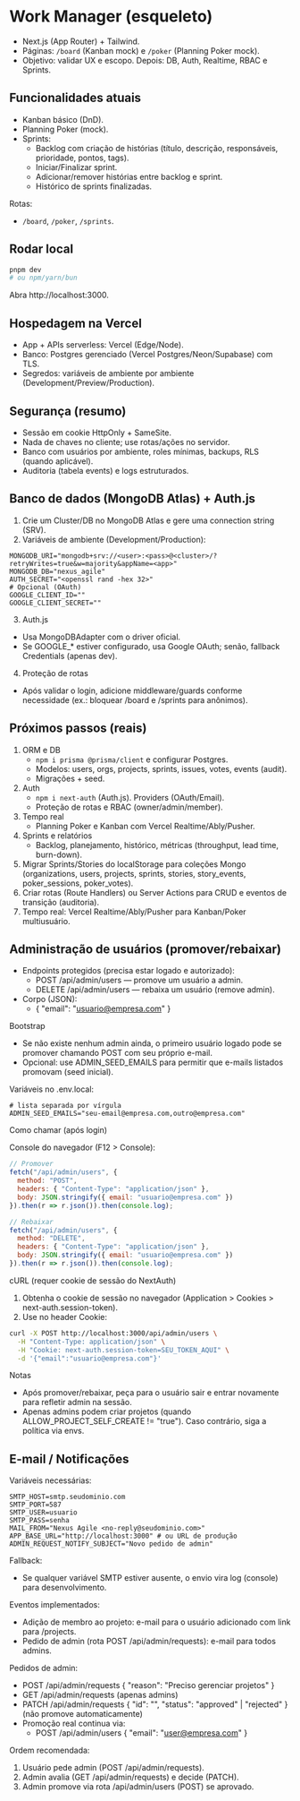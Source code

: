 # Work Manager (esqueleto)

- Next.js (App Router) + Tailwind.
- Páginas: `/board` (Kanban mock) e `/poker` (Planning Poker mock).
- Objetivo: validar UX e escopo. Depois: DB, Auth, Realtime, RBAC e Sprints.

## Funcionalidades atuais

- Kanban básico (DnD).
- Planning Poker (mock).
- Sprints:
  - Backlog com criação de histórias (título, descrição, responsáveis, prioridade, pontos, tags).
  - Iniciar/Finalizar sprint.
  - Adicionar/remover histórias entre backlog e sprint.
  - Histórico de sprints finalizadas.

Rotas:

- `/board`, `/poker`, `/sprints`.

## Rodar local

```bash
pnpm dev
# ou npm/yarn/bun
```

Abra http://localhost:3000.

## Hospedagem na Vercel

- App + APIs serverless: Vercel (Edge/Node).
- Banco: Postgres gerenciado (Vercel Postgres/Neon/Supabase) com TLS.
- Segredos: variáveis de ambiente por ambiente (Development/Preview/Production).

## Segurança (resumo)

- Sessão em cookie HttpOnly + SameSite.
- Nada de chaves no cliente; use rotas/ações no servidor.
- Banco com usuários por ambiente, roles mínimas, backups, RLS (quando aplicável).
- Auditoria (tabela events) e logs estruturados.

## Banco de dados (MongoDB Atlas) + Auth.js
1) Crie um Cluster/DB no MongoDB Atlas e gere uma connection string (SRV).
2) Variáveis de ambiente (Development/Production):
```
MONGODB_URI="mongodb+srv://<user>:<pass>@<cluster>/?retryWrites=true&w=majority&appName=<app>"
MONGODB_DB="nexus_agile"
AUTH_SECRET="<openssl rand -hex 32>"
# Opcional (OAuth)
GOOGLE_CLIENT_ID=""
GOOGLE_CLIENT_SECRET=""
```
3) Auth.js
- Usa MongoDBAdapter com o driver oficial.
- Se GOOGLE_* estiver configurado, usa Google OAuth; senão, fallback Credentials (apenas dev).

4) Proteção de rotas
- Após validar o login, adicione middleware/guards conforme necessidade (ex.: bloquear /board e /sprints para anônimos).

## Próximos passos (reais)

1. ORM e DB
   - `npm i prisma @prisma/client` e configurar Postgres.
   - Modelos: users, orgs, projects, sprints, issues, votes, events (audit).
   - Migrações + seed.
2. Auth
   - `npm i next-auth` (Auth.js). Providers (OAuth/Email).
   - Proteção de rotas e RBAC (owner/admin/member).
3. Tempo real
   - Planning Poker e Kanban com Vercel Realtime/Ably/Pusher.
4. Sprints e relatórios
   - Backlog, planejamento, histórico, métricas (throughput, lead time, burn-down).
5. Migrar Sprints/Stories do localStorage para coleções Mongo (organizations, users, projects, sprints, stories, story_events, poker_sessions, poker_votes).
6. Criar rotas (Route Handlers) ou Server Actions para CRUD e eventos de transição (auditoria).
7. Tempo real: Vercel Realtime/Ably/Pusher para Kanban/Poker multiusuário.

## Administração de usuários (promover/rebaixar)

- Endpoints protegidos (precisa estar logado e autorizado):
  - POST /api/admin/users   — promove um usuário a admin.
  - DELETE /api/admin/users — rebaixa um usuário (remove admin).
- Corpo (JSON):
  - { "email": "usuario@empresa.com" }

Bootstrap
- Se não existe nenhum admin ainda, o primeiro usuário logado pode se promover chamando POST com seu próprio e-mail.
- Opcional: use ADMIN_SEED_EMAILS para permitir que e-mails listados promovam (seed inicial).

Variáveis no .env.local:
```
# lista separada por vírgula
ADMIN_SEED_EMAILS="seu-email@empresa.com,outro@empresa.com"
```

Como chamar (após login)

Console do navegador (F12 > Console):
```js
// Promover
fetch("/api/admin/users", {
  method: "POST",
  headers: { "Content-Type": "application/json" },
  body: JSON.stringify({ email: "usuario@empresa.com" })
}).then(r => r.json()).then(console.log);

// Rebaixar
fetch("/api/admin/users", {
  method: "DELETE",
  headers: { "Content-Type": "application/json" },
  body: JSON.stringify({ email: "usuario@empresa.com" })
}).then(r => r.json()).then(console.log);
```

cURL (requer cookie de sessão do NextAuth)
1) Obtenha o cookie de sessão no navegador (Application > Cookies > next-auth.session-token).
2) Use no header Cookie:
```bash
curl -X POST http://localhost:3000/api/admin/users \
  -H "Content-Type: application/json" \
  -H "Cookie: next-auth.session-token=SEU_TOKEN_AQUI" \
  -d '{"email":"usuario@empresa.com"}'
```

Notas
- Após promover/rebaixar, peça para o usuário sair e entrar novamente para refletir admin na sessão.
- Apenas admins podem criar projetos (quando ALLOW_PROJECT_SELF_CREATE != "true"). Caso contrário, siga a política via envs.

## E-mail / Notificações

Variáveis necessárias:
```
SMTP_HOST=smtp.seudominio.com
SMTP_PORT=587
SMTP_USER=usuario
SMTP_PASS=senha
MAIL_FROM="Nexus Agile <no-reply@seudominio.com>"
APP_BASE_URL="http://localhost:3000" # ou URL de produção
ADMIN_REQUEST_NOTIFY_SUBJECT="Novo pedido de admin"
```

Fallback:
- Se qualquer variável SMTP estiver ausente, o envio vira log (console) para desenvolvimento.

Eventos implementados:
- Adição de membro ao projeto: e-mail para o usuário adicionado com link para /projects.
- Pedido de admin (rota POST /api/admin/requests): e-mail para todos admins.

Pedidos de admin:
- POST /api/admin/requests  { "reason": "Preciso gerenciar projetos" }
- GET  /api/admin/requests   (apenas admins)
- PATCH /api/admin/requests  { "id": "<id>", "status": "approved" | "rejected" } (não promove automaticamente)
- Promoção real continua via:
  - POST /api/admin/users { "email": "user@empresa.com" }

Ordem recomendada:
1. Usuário pede admin (POST /api/admin/requests).
2. Admin avalia (GET /api/admin/requests) e decide (PATCH).
3. Admin promove via rota /api/admin/users (POST) se aprovado.
